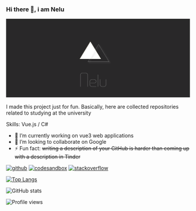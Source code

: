### Hi there 👋, i am Nelu
![](https://github.com/NeluQi/NeluQi/blob/master/baner.png?raw=true)

I made this project just for fun. Basically, here are collected repositories related to studying at the university

Skills: Vue.js / C#

- 🔭 I’m currently working on vue3 web applications 
- 👯 I’m looking to collaborate on Google 
- ⚡ Fun fact: ~~writing a description of your GitHub is harder than coming up with a description in Tinder~~ 


[<img src='https://cdn.jsdelivr.net/npm/simple-icons@3.0.1/icons/github.svg' alt='github' height='40'>](https://github.com/NeluQi)  [<img src='https://cdn.jsdelivr.net/npm/simple-icons@3.0.1/icons/codesandbox.svg' alt='codesandbox' height='40'>](https://codesandbox.io/u/NeluQi)  [<img src='https://cdn.jsdelivr.net/npm/simple-icons@3.0.1/icons/stackoverflow.svg' alt='stackoverflow' height='40'>](https://stackoverflow.com/users/10123356/nelu)  

[![Top Langs](https://github-readme-stats.vercel.app/api/top-langs/?username=NeluQi)](https://github.com/anuraghazra/github-readme-stats)

![GitHub stats](https://github-readme-stats.vercel.app/api?username=NeluQi&show_icons=true)  

![Profile views](https://gpvc.arturio.dev/NeluQi)  
